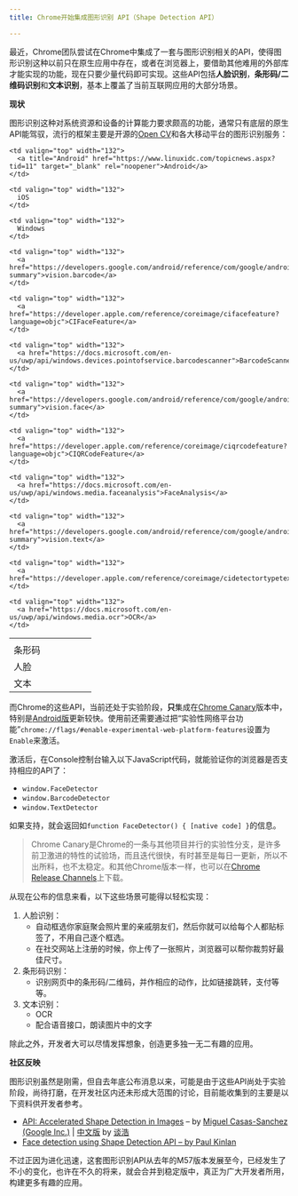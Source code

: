 ```yaml
---
title: Chrome开始集成图形识别 API（Shape Detection API）

---
```

最近，Chrome团队尝试在Chrome中集成了一套与图形识别相关的API，使得图形识别这种以前只在原生应用中存在，或者在浏览器上，要借助其他难用的外部库才能实现的功能，现在只要少量代码即可实现。这些API包括**人脸识别**，**条形码/二维码识别**和**文本识别**，基本上覆盖了当前互联网应用的大部分场景。

**现状**

图形识别这种对系统资源和设备的计算能力要求颇高的功能，通常只有底层的原生API能驾驭，流行的框架主要是开源的[Open CV][1]和各大移动平台的图形识别服务：

<table border="0" cellspacing="0" cellpadding="2">
  <tr>
    <td valign="top" width="132">
    </td>

    <td valign="top" width="132">
      <a title="Android" href="https://www.linuxidc.com/topicnews.aspx?tid=11" target="_blank" rel="noopener">Android</a>
    </td>
    
    <td valign="top" width="132">
      iOS
    </td>
    
    <td valign="top" width="132">
      Windows
    </td>
  </tr>
  
  <tr>
    <td valign="top" width="132">
      条形码
    </td>

    <td valign="top" width="132">
      <a href="https://developers.google.com/android/reference/com/google/android/gms/vision/barcode/package-summary">vision.barcode</a>
    </td>
    
    <td valign="top" width="132">
      <a href="https://developer.apple.com/reference/coreimage/cifacefeature?language=objc">CIFaceFeature</a>
    </td>
    
    <td valign="top" width="132">
      <a href="https://docs.microsoft.com/en-us/uwp/api/windows.devices.pointofservice.barcodescanner">BarcodeScanner</a>
    </td>
  </tr>
  
  <tr>
    <td valign="top" width="132">
      人脸
    </td>

    <td valign="top" width="132">
      <a href="https://developers.google.com/android/reference/com/google/android/gms/vision/face/package-summary">vision.face</a>
    </td>
    
    <td valign="top" width="132">
      <a href="https://developer.apple.com/reference/coreimage/ciqrcodefeature?language=objc">CIQRCodeFeature</a>
    </td>
    
    <td valign="top" width="132">
      <a href="https://docs.microsoft.com/en-us/uwp/api/windows.media.faceanalysis">FaceAnalysis</a>
    </td>
  </tr>
  
  <tr>
    <td valign="top" width="132">
      文本
    </td>

    <td valign="top" width="132">
      <a href="https://developers.google.com/android/reference/com/google/android/gms/vision/text/package-summary">vision.text</a>
    </td>
    
    <td valign="top" width="132">
      <a href="https://developer.apple.com/reference/coreimage/cidetectortypetext">CIDetectorTypeText</a>
    </td>
    
    <td valign="top" width="132">
      <a href="https://docs.microsoft.com/en-us/uwp/api/windows.media.ocr">OCR</a>
    </td>
  </tr>
</table>

而Chrome的这些API，当前还处于实验阶段，**只**集成在[Chrome Canary][2]版本中，特别是[Android版][3]更新较快。使用前还需要通过把“实验性网络平台功能”`chrome://flags/#enable-experimental-web-platform-features`设置为`Enable`来激活。

激活后，在Console控制台输入以下JavaScript代码，就能验证你的浏览器是否支持相应的API了：

* `window.FaceDetector`
* `window.BarcodeDetector`
* `window.TextDetector`

如果支持，就会返回如`function FaceDetector() { [native code] }`的信息。

> Chrome Canary是Chrome的一条与其他项目并行的实验性分支，是许多前卫激进的特性的试验场，而且迭代很快，有时甚至是每日一更新，所以不出所料，也不太稳定。和其他Chrome版本一样，也可以在[Chrome Release Channels][4]上下载。

从现在公布的信息来看，以下这些场景可能得以轻松实现：

  1. 人脸识别：
      * 自动框选你家庭聚会照片里的亲戚朋友们，然后你就可以给每个人都贴标签了，不用自己逐个框选。
      * 在社交网站上注册的时候，你上传了一张照片，浏览器可以帮你裁剪好最佳尺寸。
  2. 条形码识别：
      * 识别网页中的条形码/二维码，并作相应的动作，比如链接跳转，支付等等。
  3. 文本识别：
      * OCR
      * 配合语音接口，朗读图片中的文字

除此之外，开发者大可以尽情发挥想象，创造更多独一无二有趣的应用。

**社区反映**

图形识别虽然是刚需，但自去年底公布消息以来，可能是由于这些API尚处于实验阶段，尚待打磨，在开发社区内还未形成大范围的讨论，目前能收集到的主要是以下资料供开发者参考。

* [API: Accelerated Shape Detection in Images][5] &#8211; by [Miguel Casas-Sanchez (Google Inc.)][6] | [中文版][7] by [谈浩][8]
* [Face detection using Shape Detection API &#8211; by Paul Kinlan][9]

不过正因为进化迅速，这套图形识别API从去年的M57版本发展至今，已经发生了不小的变化，也许在不久的将来，就会合并到稳定版中，真正为广大开发者所用，构建更多有趣的应用。

 [1]: https://docs.opencv.org/2.4/modules/contrib/doc/facerec/facerec_tutorial.html
 [2]: https://www.google.com/chrome/browser/canary.html
 [3]: https://play.google.com/store/apps/details?id=com.chrome.canary
 [4]: https://www.chromium.org/getting-involved/dev-channel
 [5]: https://wicg.github.io/shape-detection-api/
 [6]: https://github.com/miguelao
 [7]: https://wicg.github.io/shape-detection-api/index-zh-cn.html
 [8]: https://neotan.github.io/
 [9]: https://paul.kinlan.me/face-detection/
